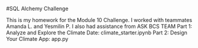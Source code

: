 #SQL Alchemy Challenge

This is my homework for the Module 10 Challenge. I worked with teammates Amanda L. and Yesmilin P. I also had assistance from ASK BCS TEAM
Part 1: Analyze and Explore the Climate Date: climate_starter.ipynb
Part 2: Design Your Climate App: app.py

